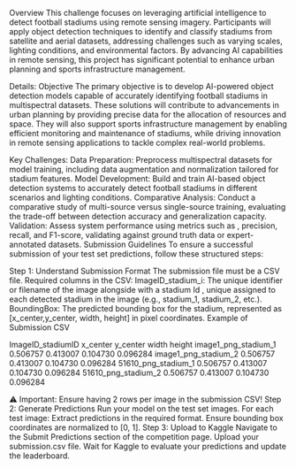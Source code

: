 Overview
This challenge focuses on leveraging artificial intelligence to detect football stadiums using remote sensing imagery. Participants will apply object detection techniques to identify and classify stadiums from satellite and aerial datasets, addressing challenges such as varying scales, lighting conditions, and environmental factors. By advancing AI capabilities in remote sensing, this project has significant potential to enhance urban planning and sports infrastructure management.


Details:
Objective
The primary objective is to develop AI-powered object detection models capable of accurately identifying football stadiums in multispectral datasets. These solutions will contribute to advancements in urban planning by providing precise data for the allocation of resources and space. They will also support sports infrastructure management by enabling efficient monitoring and maintenance of stadiums, while driving innovation in remote sensing applications to tackle complex real-world problems.

Key Challenges:
Data Preparation: Preprocess multispectral datasets for model training, including data augmentation and normalization tailored for stadium features.
Model Development: Build and train AI-based object detection systems to accurately detect football stadiums in different scenarios and lighting conditions.
Comparative Analysis: Conduct a comparative study of multi-source versus single-source training, evaluating the trade-off between detection accuracy and generalization capacity.
Validation: Assess system performance using metrics such as , precision, recall, and F1-score, validating against ground truth data or expert-annotated datasets.
Submission Guidelines
To ensure a successful submission of your test set predictions, follow these structured steps:

Step 1: Understand Submission Format
The submission file must be a CSV file.
Required columns in the CSV:
ImageID_stadium_i: The unique identifier or filename of the image alongside with a stadium Id , unique assigned to each detected stadium in the image (e.g., stadium_1, stadium_2, etc.).
BoundingBox: The predicted bounding box for the stadium, represented as [x_center,y_center, width, height] in pixel coordinates.
Example of Submission CSV


ImageID_stadiumID	x_center	y_center	width	height
image1_png_stadium_1	0.506757	0.413007	0.104730	0.096284
image1_png_stadium_2	0.506757	0.413007	0.104730	0.096284
51610_png_stadium_1	0.506757	0.413007	0.104730	0.096284
51610_png_stadium_2	0.506757	0.413007	0.104730	0.096284


⚠️ Important: Ensure having 2 rows per image in the submission CSV!
Step 2: Generate Predictions
Run your model on the test set images.
For each test image:
Extract predictions in the required format.
Ensure bounding box coordinates are normalized to [0, 1].
Step 3: Upload to Kaggle
Navigate to the Submit Predictions section of the competition page.
Upload your submission.csv file.
Wait for Kaggle to evaluate your predictions and update the leaderboard.
